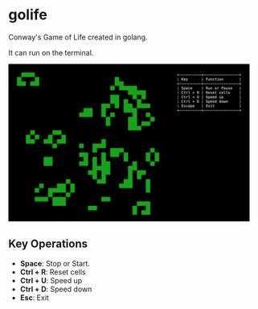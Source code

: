 # golife
Conway's Game of Life created in golang.

It can run on the terminal.

<img src="./demo.png" width="480px">

## Key Operations

* **Space**: Stop or Start.
* **Ctrl + R**: Reset cells
* **Ctrl + U**: Speed up
* **Ctrl + D**: Speed down
* **Esc**: Exit
